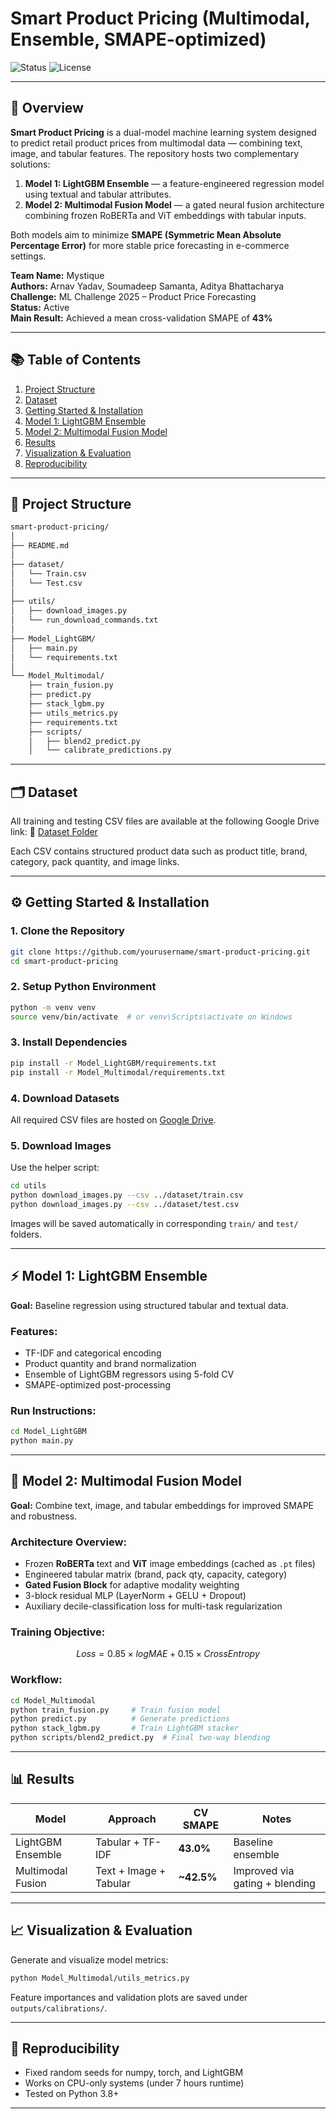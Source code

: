 # Smart Product Pricing (Multimodal, Ensemble, SMAPE-optimized)

![Status](https://img.shields.io/badge/Status-Active-brightgreen) ![License](https://img.shields.io/badge/License-MIT-blue)

---

## 🧠 Overview

**Smart Product Pricing** is a dual-model machine learning system designed to predict retail product prices from multimodal data — combining text, image, and tabular features. The repository hosts two complementary solutions:

1. **Model 1: LightGBM Ensemble** — a feature-engineered regression model using textual and tabular attributes.
2. **Model 2: Multimodal Fusion Model** — a gated neural fusion architecture combining frozen RoBERTa and ViT embeddings with tabular inputs.

Both models aim to minimize **SMAPE (Symmetric Mean Absolute Percentage Error)** for more stable price forecasting in e-commerce settings.

**Team Name:** Mystique  
**Authors:** Arnav Yadav, Soumadeep Samanta, Aditya Bhattacharya  
**Challenge:** ML Challenge 2025 – Product Price Forecasting  
**Status:** Active  
**Main Result:** Achieved a mean cross-validation SMAPE of **43%**

---

## 📚 Table of Contents

1. [Project Structure](#project-structure)
2. [Dataset](#dataset)
3. [Getting Started & Installation](#getting-started--installation)
4. [Model 1: LightGBM Ensemble](#model-1-lightgbm-ensemble)
5. [Model 2: Multimodal Fusion Model](#model-2-multimodal-fusion-model)
6. [Results](#results)
7. [Visualization & Evaluation](#visualization--evaluation)
8. [Reproducibility](#reproducibility)

---

## 📁 Project Structure

```bash
smart-product-pricing/
│
├── README.md
│
├── dataset/
│   └── Train.csv
│   └── Test.csv
│
├── utils/
│   ├── download_images.py
│   └── run_download_commands.txt
│
├── Model_LightGBM/
│   ├── main.py
│   └── requirements.txt
│
└── Model_Multimodal/
    ├── train_fusion.py
    ├── predict.py
    ├── stack_lgbm.py
    ├── utils_metrics.py
    ├── requirements.txt
    ├── scripts/
    │   ├── blend2_predict.py
    │   └── calibrate_predictions.py
```

---

## 🗂️ Dataset

All training and testing CSV files are available at the following Google Drive link:
🔗 [Dataset Folder](https://drive.google.com/drive/folders/1NLHao1ennJhPiHT8YRp9qTqxVwGpzOFl)

Each CSV contains structured product data such as product title, brand, category, pack quantity, and image links.

---

## ⚙️ Getting Started & Installation

### 1. Clone the Repository

```bash
git clone https://github.com/yourusername/smart-product-pricing.git
cd smart-product-pricing
```

### 2. Setup Python Environment

```bash
python -m venv venv
source venv/bin/activate  # or venv\Scripts\activate on Windows
```

### 3. Install Dependencies

```bash
pip install -r Model_LightGBM/requirements.txt
pip install -r Model_Multimodal/requirements.txt
```

### 4. Download Datasets

All required CSV files are hosted on [Google Drive](https://drive.google.com/drive/folders/1NLHao1ennJhPiHT8YRp9qTqxVwGpzOFl?usp=sharing).

### 5. Download Images

Use the helper script:

```bash
cd utils
python download_images.py --csv ../dataset/train.csv
python download_images.py --csv ../dataset/test.csv
```

Images will be saved automatically in corresponding `train/` and `test/` folders.

---

## ⚡ Model 1: LightGBM Ensemble

**Goal:** Baseline regression using structured tabular and textual data.

### Features:

* TF-IDF and categorical encoding
* Product quantity and brand normalization
* Ensemble of LightGBM regressors using 5-fold CV
* SMAPE-optimized post-processing

### Run Instructions:

```bash
cd Model_LightGBM
python main.py
```

---

## 🔮 Model 2: Multimodal Fusion Model

**Goal:** Combine text, image, and tabular embeddings for improved SMAPE and robustness.

### Architecture Overview:

* Frozen **RoBERTa** text and **ViT** image embeddings (cached as `.pt` files)
* Engineered tabular matrix (brand, pack qty, capacity, category)
* **Gated Fusion Block** for adaptive modality weighting
* 3-block residual MLP (LayerNorm + GELU + Dropout)
* Auxiliary decile-classification loss for multi-task regularization

### Training Objective:

$$Loss = 0.85 \times logMAE + 0.15 \times CrossEntropy$$

### Workflow:

```bash
cd Model_Multimodal
python train_fusion.py     # Train fusion model
python predict.py          # Generate predictions
python stack_lgbm.py       # Train LightGBM stacker
python scripts/blend2_predict.py  # Final two-way blending
```

---

## 📊 Results

| Model             | Approach               | CV SMAPE   | Notes                          |
| ----------------- | ---------------------- | ---------- | ------------------------------ |
| LightGBM Ensemble | Tabular + TF-IDF       | **43.0%**  | Baseline ensemble              |
| Multimodal Fusion | Text + Image + Tabular | **~42.5%** | Improved via gating + blending |

---

## 📈 Visualization & Evaluation

Generate and visualize model metrics:

```bash
python Model_Multimodal/utils_metrics.py
```

Feature importances and validation plots are saved under `outputs/calibrations/`.

---

## 🔁 Reproducibility

* Fixed random seeds for numpy, torch, and LightGBM
* Works on CPU-only systems (under 7 hours runtime)
* Tested on Python 3.8+

---
